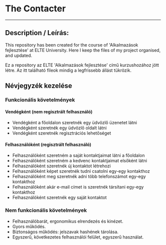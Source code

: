 # The Contacter
----
## Description / Leírás:


This repository has been created for the course of 'Alkalmazások fejlesztése' at ELTE University. Here I keep the files of my project organised, and updated.


Ez a repository az ELTE 'Alkalmazások fejlesztése' című kurzushozához jött létre. Az itt található fileok mindig a legfrissebb állást tükrözik.

## Névjegyzék kezelése


### Funkcionális követelmények

#### Vendégként (nem regisztrált felhasználó)
- Vendégként a főoldalon szeretnék egy üdvözlő üzenetet látni
- Vendégként szeretnék egy üdvözlő oldalt látni
- Vendégként szeretnék regisztrációs lehetőséget
#### Felhasználóként (regisztrált felhasználó)
- Felhasználóként szeretném a saját kontaktjaimat látni a főoldalon
- Felhasználóként szeretném a kedvenc kontaktjaimat elsőként látni
- Felhasználóként szeretnék új kontaktot létrehozi
- Felhasználóként képet szeretnék tudni csatolni egy-egy kontakthoz
- Felhasználóként meg szeretnék adni több telefonszámot egy-egy kontakthoz
- Felhasználóként akár e-mail címet is szeretnék társítani egy-egy kontakthoz
- Felhasználóként szeretnék egy saját kontaktot

### Nem funkcionális követelmények
- Felhasználóbarát, ergonomikus elrendezés és kinézet.
- Gyors működés.
- Biztonságos működés: jelszavak hashének tárolása.
- Egyszerű, következetes felhasználói felület, egyszerű használat.